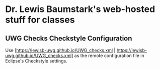 # Dr. Lewis Baumstark's web-hosted stuff for classes

## UWG Checks Checkstyle Configuration

Use [https://lewisb-uwg.github.io/UWG_checks.xml | https://lewisb-uwg.github.io/UWG_checks.xml]
as the remote configuration file in Eclipse's Checkstyle settings.
